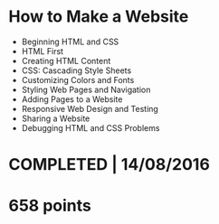 # How to Make a Website
- Beginning HTML and CSS
- HTML First
- Creating HTML Content
- CSS: Cascading Style Sheets
- Customizing Colors and Fonts
- Styling Web Pages and Navigation
- Adding Pages to a Website
- Responsive Web Design and Testing
- Sharing a Website
- Debugging HTML and CSS Problems

# COMPLETED | 14/08/2016
# 658 points
